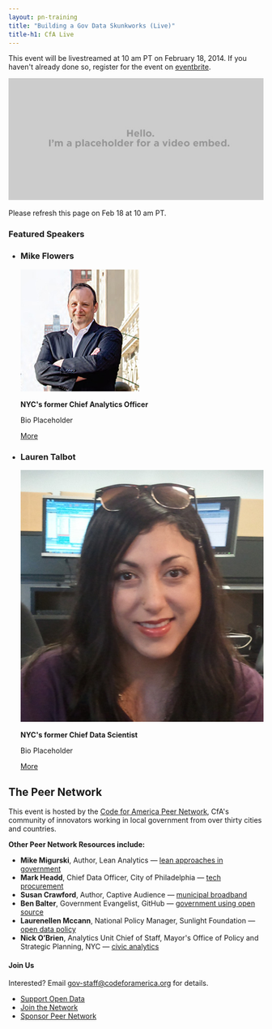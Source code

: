 ```yaml
---
layout: pn-training
title: "Building a Gov Data Skunkworks (Live)"
title-h1: CfA Live
---
```


This event will be livestreamed at 10 am PT on February 18, 2014. If you haven't
already done so, register for the event on [eventbrite](https://www.eventbrite.com/e/building-a-government-data-skunkworks-tickets-10374543539).

<p><img src="../../media/images/videoembed.jpg"></p>

Please refresh this page on Feb 18 at 10 am PT.
       
### Featured Speakers

<section>
<ul class="layout-grid">
    <li class="layout-crotchet">
        <div class="h-card profile-small">
        	<h3 class="p-name profile-name">Mike Flowers</h3>
            <img class="u-photo profile-photo" src="../../media/images/people/mike-flowers.jpg"/>
            <div class="p-note profile-note">
                <p><b>NYC's former Chief Analytics Officer</b></p>
                <p>Bio Placeholder</p>
                <p><a class="link-more" href="#">More</a></p>    
            </div><!-- .note -->
        </div><!-- .vcard -->
    </li>
    <li class="layout-crotchet">
        <div class="h-card profile-small">
            <h3 class="p-name profile-name">Lauren Talbot</h3>
            <img class="u-photo profile-photo" src="../../media/images/people/lauren-talbot.jpg" />
            <div class="p-note profile-note">
            <p><b>NYC's former Chief Data Scientist</b></p>
                <p>Bio Placeholder</p>
                <p><a class="link-more" href="#">More</a></p>   
            </div><!-- .note -->
        </div><!-- .vcard -->
    </li>
</ul>
</section>

## The Peer Network

This event is hosted by the [Code for America Peer Network](/about/peernetwork),
CfA's community of innovators working in local government from over thirty cities
and countries.

**Other Peer Network Resources include:**

 * **Mike Migurski**, Author, Lean Analytics — [lean approaches in government](https://vimeo.com/64600982)
 * **Mark Headd**, Chief Data Officer, City of Philadelphia — [tech procurement](/blog/07-02-2013)
 * **Susan Crawford**, Author, Captive Audience — [municipal broadband](/blog/05-13-201/)
 * **Ben Balter**, Government Evangelist, GitHub — [government using open source](/blog/07-18-2013/)
 * **Laurenellen Mccann**, National Policy Manager, Sunlight Foundation — [open data policy](/blog/09-24-2013/)
 * **Nick O’Brien**, Analytics Unit Chief of Staff, Mayor's Office of Policy and Strategic Planning, NYC — [civic analytics](/blog/2013/04/25/first-steps-with-civic-analytics/)

#### Join Us

Interested? Email [gov-staff@codeforamerica.org](mailto:gov-staff@codeforamerica.org) for details.

 * [Support Open Data](http://wiki.civiccommons.org/Open_Data_Guidelines)
 * [Join the Network](https://codeforamerica.wufoo.com/forms/x7p4s5/)
 * [Sponsor Peer Network](/donate/)
